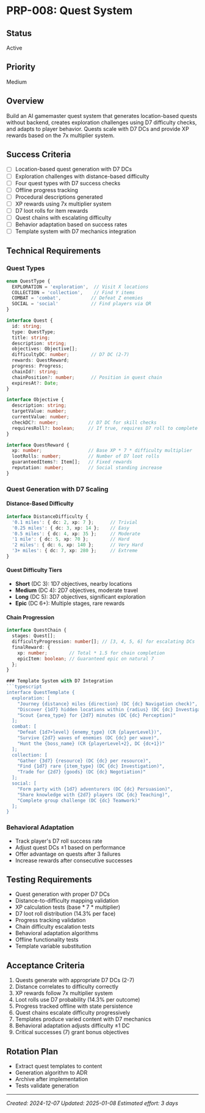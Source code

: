 # PRP-008: Quest System

## Status
Active

## Priority
Medium

## Overview
Build an AI gamemaster quest system that generates location-based quests without backend, creates exploration challenges using D7 difficulty checks, and adapts to player behavior. Quests scale with D7 DCs and provide XP rewards based on the 7x multiplier system.

## Success Criteria
- [ ] Location-based quest generation with D7 DCs
- [ ] Exploration challenges with distance-based difficulty
- [ ] Four quest types with D7 success checks
- [ ] Offline progress tracking
- [ ] Procedural descriptions generated
- [ ] XP rewards using 7x multiplier system
- [ ] D7 loot rolls for item rewards
- [ ] Quest chains with escalating difficulty
- [ ] Behavior adaptation based on success rates
- [ ] Template system with D7 mechanics integration

## Technical Requirements

### Quest Types
```typescript
enum QuestType {
  EXPLORATION = 'exploration',  // Visit X locations
  COLLECTION = 'collection',    // Find Y items
  COMBAT = 'combat',           // Defeat Z enemies
  SOCIAL = 'social'            // Find players via QR
}

interface Quest {
  id: string;
  type: QuestType;
  title: string;
  description: string;
  objectives: Objective[];
  difficultyDC: number;        // D7 DC (2-7)
  rewards: QuestReward;
  progress: Progress;
  chainId?: string;
  chainPosition?: number;      // Position in quest chain
  expiresAt?: Date;
}

interface Objective {
  description: string;
  targetValue: number;
  currentValue: number;
  checkDC?: number;           // D7 DC for skill checks
  requiresRoll?: boolean;     // If true, requires D7 roll to complete
}

interface QuestReward {
  xp: number;                 // Base XP * 7 * difficulty multiplier
  lootRolls: number;          // Number of D7 loot rolls
  guaranteedItems?: Item[];   // Fixed rewards
  reputation: number;         // Social standing increase
}
```

### Quest Generation with D7 Scaling

#### Distance-Based Difficulty
```typescript
interface DistanceDifficulty {
  '0.1 miles': { dc: 2, xp: 7 };      // Trivial
  '0.25 miles': { dc: 3, xp: 14 };    // Easy
  '0.5 miles': { dc: 4, xp: 35 };     // Moderate
  '1 mile': { dc: 5, xp: 70 };        // Hard
  '2 miles': { dc: 6, xp: 140 };      // Very Hard
  '3+ miles': { dc: 7, xp: 280 };     // Extreme
}
```

#### Quest Difficulty Tiers
- **Short** (DC 3): 1D7 objectives, nearby locations
- **Medium** (DC 4): 2D7 objectives, moderate travel
- **Long** (DC 5): 3D7 objectives, significant exploration
- **Epic** (DC 6+): Multiple stages, rare rewards

#### Chain Progression
```typescript
interface QuestChain {
  stages: Quest[];
  difficultyProgression: number[]; // [3, 4, 5, 6] for escalating DCs
  finalReward: {
    xp: number;        // Total * 1.5 for chain completion
    epicItem: boolean; // Guaranteed epic on natural 7
  };
}

### Template System with D7 Integration
```typescript
interface QuestTemplate {
  exploration: [
    "Journey {distance} miles {direction} (DC {dc} Navigation check)",
    "Discover {1d7} hidden locations within {radius} (DC {dc} Investigation)",
    "Scout {area_type} for {2d7} minutes (DC {dc} Perception)"
  ];
  combat: [
    "Defeat {1d7+level} {enemy_type} (CR {playerLevel})",
    "Survive {2d7} waves of enemies (DC {dc} per wave)",
    "Hunt the {boss_name} (CR {playerLevel+2}, DC {dc+1})"
  ];
  collection: [
    "Gather {3d7} {resource} (DC {dc} per resource)",
    "Find {1d7} rare {item_type} (DC {dc} Investigation)",
    "Trade for {2d7} {goods} (DC {dc} Negotiation)"
  ];
  social: [
    "Form party with {1d7} adventurers (DC {dc} Persuasion)",
    "Share knowledge with {2d7} players (DC {dc} Teaching)",
    "Complete group challenge (DC {dc} Teamwork)"
  ];
}
```

### Behavioral Adaptation
- Track player's D7 roll success rate
- Adjust quest DCs ±1 based on performance
- Offer advantage on quests after 3 failures
- Increase rewards after consecutive successes

## Testing Requirements
- Quest generation with proper D7 DCs
- Distance-to-difficulty mapping validation
- XP calculation tests (base * 7 * multiplier)
- D7 loot roll distribution (14.3% per face)
- Progress tracking validation
- Chain difficulty escalation tests
- Behavioral adaptation algorithms
- Offline functionality tests
- Template variable substitution

## Acceptance Criteria
1. Quests generate with appropriate D7 DCs (2-7)
2. Distance correlates to difficulty correctly
3. XP rewards follow 7x multiplier system
4. Loot rolls use D7 probability (14.3% per outcome)
5. Progress tracked offline with state persistence
6. Quest chains escalate difficulty progressively
7. Templates produce varied content with D7 mechanics
8. Behavioral adaptation adjusts difficulty ±1 DC
9. Critical successes (7) grant bonus objectives

## Rotation Plan
- Extract quest templates to content
- Generation algorithm to ADR
- Archive after implementation
- Tests validate generation

---
*Created: 2024-12-07*
*Updated: 2025-01-08*
*Estimated effort: 3 days*